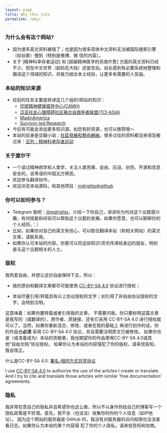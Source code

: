 ```yaml
---
layout: page
title: Why this site
permalink: /why/
---
```


### 为什么会有这个网站?
- 因为很多英文资料被墙了；也是因为很多简体中文资料无法被国际搜索引擎（如谷歌）搜到（特别是微博、微
信的内容）。
- 关于 [精神科幸存者运动] 和 [超越精神医学的另类疗愈] 方面的英文资料已经不少，但在中文世界（起码在大陆）还是空白。站长感到有必要系统地整理和跟进这个领域的知识，并致力结合本土经验，让更多有需要的人受益。

### 本站的知识来源
- 目前的任务主要是转译这几个组织/网站的知识：
    - [印度精神健康倡导中心(CAMH)](http://camhjournal.com)
    - [泛亚社会心理障碍社区融合自倡导者联盟(TCI-ASIA)](https://transformingcommunitiesforinclusion.wordpress.com)
    - [MadinAmerica](http://www.madinamerica.com)
    - [Survivor-led Research](http://www.survivor-research.com/)
- 今后有可能会添加更多知识源。如您有好资源，也可以推荐哦～
- 本站的前身是豆瓣小站：[社區發展和藝術網絡](http://site.douban.com/216443/room/2955353/)。很多过往的资料都没来得及搬过来：[豆列：精神科幸存者运动](http://www.douban.com/doulist/37393203/)

### 关于塗尔干
- 一个读过精神病学和人类学，关注人类苦痛、自由、压迫、创伤、开源和信息安全的，说粤语的中国北方移民。
- 欢迎参与翻译协作。
- 欢迎浏览本站源码，和其他项目：[mdrights@github](https://github.com/mdrights)

### 你可以如何参与？
- Telegram 我吧：[@mdrights](https://telegram.me/mdrights)，介绍一下你自己，讲讲你为何对这个议题感兴趣，有何技能和经验可以帮助这个议题的发展。如果你愿意，也可以聊聊你的个人经历。：）
- 比如，如果你对自己的英文有信心，可以胜任翻译本站（和相关网站）的英文文章，请联系我。 
- 如果你认可本站的内容，你更可以将这些知识/资讯传递给身边的朋友，特别是与这个议题相关的人士。  
 
### 版权
我热爱自由，并想让这份自由保持下去，所以：  

- 我的原创和翻译文章都尽可能使用 [CC-BY-SA 4.0](https://creativecommons.org/licenses/by-sa/4.0/) 协议进行授权；  

- 本站尽量引用/转载具有以上协议授权的文字；如引用了非自由协议授权的文字，会特别注明。  

这意味着：如果你要转载或者引用我的文章， 不需要问我，你只要标明这篇文章是我写的（或翻译的）、原作者、原链接、还有它采用 CC-BY-SA 4.0 进行授权就可以了。当然，如果你重新混合、修改、或者在我的基础上
再进行创作的话，你的作品也**必须** 采用 CC-BY-SA 4.0 协议，并且需要注明原文已被修改。
如果你也是（或准备成为）本站的贡献者，我也期望你的作品使用CC-BY-SA 4.0或其他“自由文档”协议授权。
如果你认为本站的内容侵犯了你的版权，请来信告知，我会改正。  

什么是CC-BY-SA 4.0: [署名-相同方式共享协议](https://creativecommons.org/licenses/by-sa/4.0/deed.zh)  

I use [CC-BY-SA 4.0](https://creativecommons.org/licenses/by-sa/4.0/) to authorize the use of the articles I create or translate. And I try to cite and translate those articles with similar 'free documentation' agreements.  


### 隐私
我非常在意自己的隐私并且希望你也这么做，所以不以身作则给自己的博客写一个隐私政策是不好滴。首先，我不会（也没法）收集你的你的个人信息（如IP地址）。
因为这个网站的服务器是 GitHub 的，我没有对服务器的访问权限也没法查看日志。如果你认为本站的某个内容侵
犯了你的个人隐私，请来信告知和协商。

